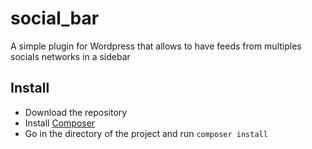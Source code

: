 # social_bar
A simple plugin for Wordpress that allows to have feeds from multiples socials networks in a sidebar
## Install
- Download the repository
- Install [Composer](https://getcomposer.org/)
- Go in the directory of the project and run `composer install`
